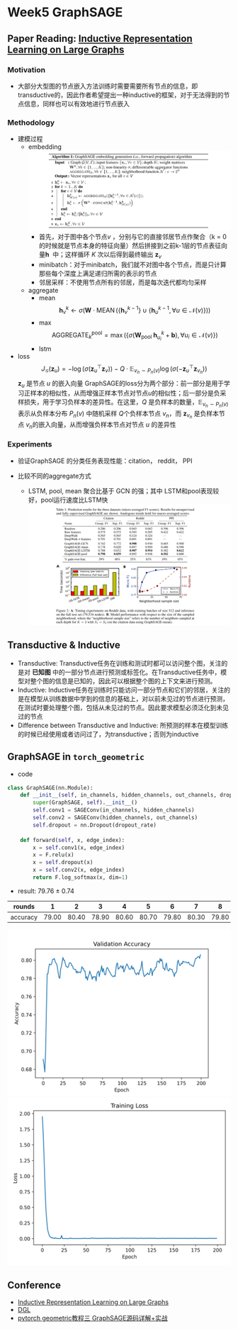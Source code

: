 # Week5 GraphSAGE
## Paper Reading: [Inductive Representation Learning on Large Graphs](https://arxiv.org/pdf/1706.02216.pdf)
### Motivation
- 大部分大型图的节点嵌入方法训练时需要需要所有节点的信息，即transductive的，因此作者希望提出一种inductive的框架，对于无法得到的节点信息，同样也可以有效地进行节点嵌入

### Methodology
- 建模过程
  - embedding ![GraphSAGE Algorithm](GraphSAGE_Algorithm.png)
    - 首先，对于图中各个节点$v$ ，分别与它的直接邻居节点作聚合（k = 0的时候就是节点本身的特征向量）然后拼接到之前k-1层的节点表征向量$\mathbf{h}$  中；这样循环 $K$ 次以后得到最终输出 $\mathbf{z}_v$
    - minibatch：对于minibatch，我们就不对图中各个节点，而是只计算那些每个深度上满足递归所需的表示的节点
    - 邻居采样：不使用节点所有的邻居，而是每次迭代都均匀采样
  - aggregate
    - mean
        $$
        \mathbf{h}_{v}^{k} \leftarrow \sigma\left(\mathbf{W} \cdot \operatorname{MEAN}\left(\left\{\mathbf{h}_{v}^{k-1}\right\} \cup\left\{\mathbf{h}_{u}^{k-1}, \forall u \in \mathcal{N}(v)\right\}\right)\right)
        $$
    - max
        $$
        \operatorname{AGGREGATE}_{k}^{\mathrm{pool}}=\max \left(\left\{\sigma\left(\mathbf{W}_{\text {pool }} \mathbf{h}_{u_{i}}^{k}+\mathbf{b}\right), \forall u_{i} \in \mathcal{N}(v)\right\}\right)
        $$
    - lstm
- loss
    $$
    J_{\mathcal{G}}\left(\mathbf{z}_{u}\right)=-\log \left(\sigma\left(\mathbf{z}_{u}^{\top} \mathbf{z}_{v}\right)\right)-Q \cdot \mathbb{E}_{v_{n} \sim P_{n}(v)} \log \left(\sigma\left(-\mathbf{z}_{u}^{\top} \mathbf{z}_{v_{n}}\right)\right)
    $$
    $\mathbf{z}_{u}$ 是节点 $u$ 的嵌入向量
    GraphSAGE的loss分为两个部分：前一部分是用于学习正样本的相似性，从而增强正样本节点对节点$u$的相似性；后一部分是负采样损失，用于学习负样本的差异性。在这里，$Q$ 是负样本的数量，$\mathbb{E}_{v_{n} \sim P_{n}(v)}$ 表示从负样本分布 $P_{n}(v)$ 中随机采样 $Q$个负样本节点 $v_{n}$，而 $\mathbf{z}_{v_{n}}$ 是负样本节点 $v_{n}$的嵌入向量，从而增强负样本节点对节点  $u$ 的差异性

### Experiments
- 验证GraphSAGE 的分类任务表现性能：citation， reddit， PPI
    
- 比较不同的aggregate方式
    
    - LSTM, pool, mean 聚合比基于 GCN 的强；其中 LSTM和pool表现较好，pool运行速度比LSTM快![Experiments](GraphSAGE_Experiments.png)


## Transductive & Inductive 
- Transductive: Transductive任务在训练和测试时都可以访问整个图，关注的是对 **已知图** 中的一部分节点进行预测或标签化。在Transductive任务中，模型对整个图的信息是已知的，因此可以根据整个图的上下文来进行预测。
- Inductive: Inductive任务在训练时只能访问一部分节点和它们的邻居，关注的是在模型从训练数据中学到的信息的基础上，对以前未见过的节点进行预测，在测试时要处理整个图，包括从未见过的节点。因此要求模型必须泛化到未见过的节点
- Difference between Transductive and Inductive: 所预测的样本在模型训练的时候已经使用或者访问过了，为transductive；否则为inductive

## GraphSAGE in `torch_geometric`
- code

```py
class GraphSAGE(nn.Module):
    def __init__(self, in_channels, hidden_channels, out_channels, dropout_rate = 0.5):
        super(GraphSAGE, self).__init__()
        self.conv1 = SAGEConv(in_channels, hidden_channels)
        self.conv2 = SAGEConv(hidden_channels, out_channels)
        self.dropout = nn.Dropout(dropout_rate)

    def forward(self, x, edge_index):
        x = self.conv1(x, edge_index)
        x = F.relu(x)
        x = self.dropout(x)
        x = self.conv2(x, edge_index)
        return F.log_softmax(x, dim=1)
```

- result: 79.76 ± 0.74

| rounds   | 1 | 2 | 3 | 4 | 5 | 6 | 7 | 8 | 9 | 10 |
|:--------:|:---:|:---:|:---:|:---:|:---:|:---:|:---:|:---:|:---:|:---:|
| accuracy |79.00|80.40|78.90|80.60|80.70|79.80|80.30|79.80|79.70|78.40|

![acc](code/GraphSAGE_acc.png)
![loss](code/GraphSAGE_loss.png)


## Conference
- [Inductive Representation Learning on Large Graphs](https://arxiv.org/pdf/1706.02216.pdf)
- [DGL](https://github.com/dmlc/dgl/tree/master/examples/pytorch)
- [pytorch geometric教程三 GraphSAGE源码详解+实战](https://blog.csdn.net/weixin_39925939/article/details/121343538)

